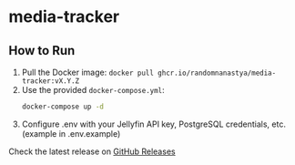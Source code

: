 # media-tracker

## How to Run

1. Pull the Docker image: `docker pull ghcr.io/randomnanastya/media-tracker:vX.Y.Z`
2. Use the provided `docker-compose.yml`:
   ```bash
   docker-compose up -d

3. Configure .env with your Jellyfin API key, PostgreSQL credentials, etc. (example in .env.example)

Check the latest release on [GitHub Releases](https://github.com/randomnanastya/media-tracker/releases)
